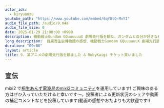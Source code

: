```yaml
---
actor_ids:
  - kiryuanzu
youtube_path: "https://www.youtube.com/embed/6qYDtQ-MvYI"
audio_file_path: /audio/9.m4a
audio_file_size: 0
date: 2025-01-29 21:00:00 +0900
description: 機動戦士Gundam GQuuuuuuX 劇場先行版を観た、ガンダムと自分が好きな作品の共通点、RubyKaigi2025の展望について話しています。
long_description:  目黒寄生虫博物館の感想、機動戦士Gundam GQuuuuuuX 劇場先行版を観た、ガンダムと自分が好きな作品の共通点、RubyKaigi2025の展望について話しています。<br><ul><li>00:00 こんにちは(間違えて明日の日付を言ってます)</li><li>00:22 今日の静止画(週末に目黒で遊んだ時に撮ったコーヒーフロートの写真)</li><li>00:42 目黒寄生虫博物館行ってきた</li><li>03:20 例のブツが埋め込まれているキーホルダー</li><li>05:06 機動戦士Gundam GQuuuuuuX 劇場先行版を観ました/※(注意)ミリしらで無責任に感想を話しています</li><li>08:20 R藤本の宇宙世紀解説動画見た</li><li>09:14 プリティーリズムを思い出した話</li><li>11:25 勧善懲悪ではない物語が好きなところがある</li><li>15:20 ネットゲーム黎明期とガンダムネタ</li><li>16:15 今日は声の調子が微妙</li><li>16:58 RubyKaigi本編チケット・ホテル・飛行機を予約</li><li>17:44 作業してると収録欲が高まってくる</li><li>18:32 4月までの展望/新卒研修の準備</li><li>19:37 RubyKaigi現地でラジオ収録したい</li></ul>
duration: "00:00"
layout: article
title: 9. 某アニメの劇場先行版を観ました & RubyKaigi チケット買いました
---
```


## 宣伝
mixi2 で[桐生あんず電波局のmixi2コミュニティ](https://mixi.social/communities/c1b83199-775c-449a-84a8-081b2599dc03?r=im3ttqwp0uxl)を運用しています! ご興味のある方はぜひ入っていただけると幸いです〜。投稿者による更新状況のシェアや動画の補足コメントなどを投稿しています(動画の感想やおたよりも大歓迎です!)
